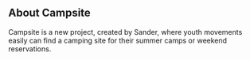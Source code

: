 
## About Campsite

Campsite is a new project, created by Sander, where youth movements easily can find a camping site for their summer camps or weekend reservations.
